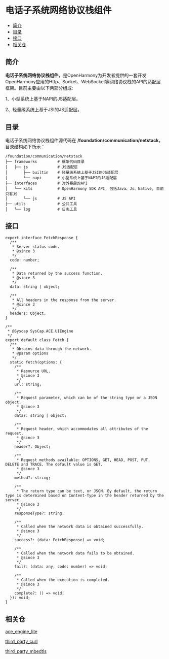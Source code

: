 # 电话子系统网络协议栈组件<a name="ZH-CN_TOPIC_0000001125689015"></a>

-   [简介](#section11660541593)
-   [目录](#section1464106163817)
-   [接口](#section1096322014288)
-   [相关仓](#section11683135113011)

## 简介<a name="section11660541593"></a>

**电话子系统网络协议栈组件**，是OpenHarmony为开发者提供的一套开发OpenHarmony应用的Http、Socket、WebSocket等网络协议栈的API的适配层框架。目前主要由以下两部分组成:

1、小型系统上基于NAPI的JS适配层。

2、轻量级系统上基于JSI的JS适配层。

## 目录<a name="section1464106163817"></a>

电话子系统网络协议栈组件源代码在 **/foundation/communication/netstack**，目录结构如下所示：

```
/foundation/communication/netstack
├── frameworks         # 框架代码目录
│   ├── js             # JS适配层
│       ├── builtin    # 轻量级系统上基于JSI的JS适配层
│       └── napi       # 小型系统上基于NAPI的JS适配层
├── interfaces         # 对外暴露的API
│   └── kits           # OpenHarmony SDK API, 包括Java、Js、Native, 目前只有JS
│       └── js         # JS API
├── utils              # 公共工具
│   └── log            # 日志工具
```

## 接口<a name="section1096322014288"></a>

```
export interface FetchResponse {
  /**
   * Server status code.
   * @since 3
   */
  code: number;

  /**
   * Data returned by the success function.
   * @since 3
   */
  data: string | object;

  /**
   * All headers in the response from the server.
   * @since 3
   */
  headers: Object;
}

/**
 * @Syscap SysCap.ACE.UIEngine
 */
export default class Fetch {
  /**
   * Obtains data through the network.
   * @param options
   */
  static fetch(options: {
    /**
     * Resource URL.
     * @since 3
     */
    url: string;

    /**
     * Request parameter, which can be of the string type or a JSON object.
     * @since 3
     */
    data?: string | object;

    /**
     * Request header, which accommodates all attributes of the request.
     * @since 3
     */
    header?: Object;

    /**
     * Request methods available: OPTIONS, GET, HEAD, POST, PUT, DELETE and TRACE. The default value is GET.
     * @since 3
     */
    method?: string;

    /**
     * The return type can be text, or JSON. By default, the return type is determined based on Content-Type in the header returned by the server.
     * @since 3
     */
    responseType?: string;

    /**
     * Called when the network data is obtained successfully.
     * @since 3
     */
    success?: (data: FetchResponse) => void;

    /**
     * Called when the network data fails to be obtained.
     * @since 3
     */
    fail?: (data: any, code: number) => void;

    /**
     * Called when the execution is completed.
     * @since 3
     */
    complete?: () => void;
  }): void;
}
```

## 相关仓<a name="section11683135113011"></a>

[ ace_engine_lite ](https://gitee.com/openharmony/ace_engine_lite)

[ third_party_curl ](https://gitee.com/openharmony/third_party_curl)

[ third_party_mbedtls ](https://gitee.com/openharmony/third_party_mbedtls)
